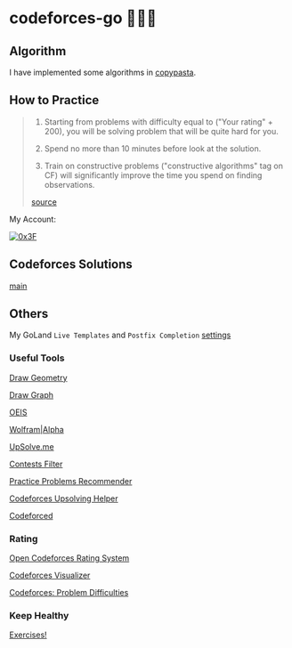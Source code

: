 # codeforces-go 💭💡🎈

## Algorithm

I have implemented some algorithms in [copypasta](./copypasta).

## How to Practice

> 1. Starting from problems with difficulty equal to ("Your rating" + 200), you will be solving problem that will be quite hard for you.
>
> 2. Spend no more than 10 minutes before look at the solution.
>
> 3. Train on constructive problems ("constructive algorithms" tag on CF) will significantly improve the time you spend on finding observations. 
>
> [source](https://codeforces.com/blog/entry/66715?#comment-507869)

My Account:

[![0x3F](https://img.shields.io/badge/0x3F-MASTER%202107-orange?style=for-the-badge)](https://codeforces.com/profile/0x3F)


## Codeforces Solutions

[main](./main)

## Others

My GoLand `Live Templates` and `Postfix Completion` [settings](./misc/my_goland_template)

### Useful Tools

[Draw Geometry](https://csacademy.com/app/geometry_widget/)

[Draw Graph](https://csacademy.com/app/graph_editor/)

[OEIS](https://oeis.org/)

[Wolfram|Alpha](https://www.wolframalpha.com/)

[UpSolve.me](https://upsolve.me/)

[Contests Filter](https://codeforceshelper.herokuapp.com/contests)

[Practice Problems Recommender](https://recommender.codedrills.io/)

[Codeforces Upsolving Helper](https://codeforces-upsolving-helper.herokuapp.com/)

[Codeforced](http://codeforced.github.io/handle/)

### Rating

[Open Codeforces Rating System](https://codeforces.com/blog/entry/20762)

[Codeforces Visualizer](https://cfviz.netlify.app/)

[Codeforces: Problem Difficulties](https://codeforces.com/blog/entry/62865)

### Keep Healthy

[Exercises!](https://musclewiki.org/)
